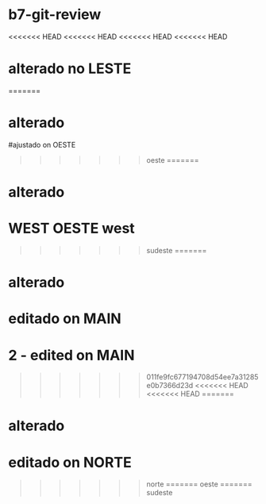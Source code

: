 # b7-git-review

<<<<<<< HEAD
<<<<<<< HEAD
<<<<<<< HEAD
<<<<<<< HEAD
# alterado no LESTE
=======
# alterado

#ajustado on OESTE
>>>>>>> oeste
=======
# alterado

# WEST OESTE west
>>>>>>> sudeste
=======
# alterado 

# editado on MAIN

# 2 - edited on MAIN
>>>>>>> 011fe9fc677194708d54ee7a31285e0b7366d23d
<<<<<<< HEAD
<<<<<<< HEAD
=======
# alterado

# editado on NORTE
>>>>>>> norte
=======
>>>>>>> oeste
=======
>>>>>>> sudeste
